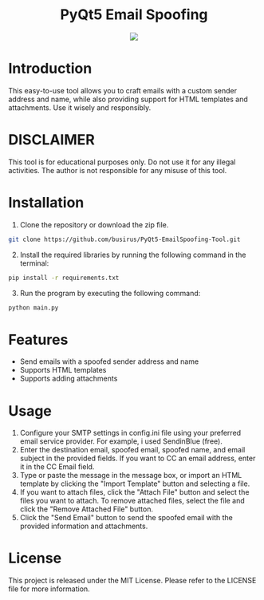 <div id="header" align="center">
<h1> PyQt5 Email Spoofing</h1>
</div>



<div id="header" align="center">
   <img src="https://zupimages.net/up/23/13/8dnq.png"/></a>
</div>


# Introduction

This easy-to-use tool allows you to craft emails with a custom sender address and name, while also providing support for HTML templates and attachments. Use it wisely and responsibly.

# DISCLAIMER

This tool is for educational purposes only. Do not use it for any illegal activities. The author is not responsible for any misuse of this tool.

# Installation

1. Clone the repository or download the zip file.

```bash
git clone https://github.com/busirus/PyQt5-EmailSpoofing-Tool.git
```

2. Install the required libraries by running the following command in the terminal:

```bash
pip install -r requirements.txt
```

3. Run the program by executing the following command:

```bash
python main.py 
```

# Features

- Send emails with a spoofed sender address and name
- Supports HTML templates
- Supports adding attachments

# Usage

1. Configure your SMTP settings in config.ini file using your preferred email service provider. For example, i used SendinBlue (free).
2. Enter the destination email, spoofed email, spoofed name, and email subject in the provided fields. If you want to CC an email address, enter it in the CC Email    field.
3. Type or paste the message in the message box, or import an HTML template by clicking the "Import Template" button and selecting a file.
4. If you want to attach files, click the "Attach File" button and select the files you want to attach. To remove attached files, select the file and click the "Remove Attached File" button.
5. Click the "Send Email" button to send the spoofed email with the provided information and attachments.

# License
This project is released under the MIT License. Please refer to the LICENSE file for more information.
